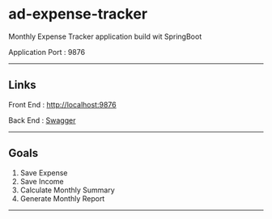 # ad-expense-tracker

Monthly Expense Tracker application build wit SpringBoot

Application Port : 9876

---
## Links

Front End : [http://localhost:9876](http://localhost:9876)

Back End : [Swagger]()

---
## Goals

1. Save Expense
2. Save Income
3. Calculate Monthly Summary
4. Generate Monthly Report

---
